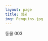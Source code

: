 ```yaml
---
layout: page
title: 펭귄
img: Penguins.jpg
---
```


<div class="area-summary" markdown="1">
동물 003
</div>
